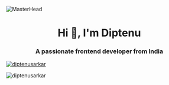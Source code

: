 <!--
### Hi there 👋

**Diptenusarkar/diptenusarkar** is a ✨ _special_ ✨ repository because its `README.md` (this file) appears on your GitHub profile.

Here are some ideas to get you started:

- 🔭 I’m currently working on ...
- 🌱 I’m currently learning ...
- 👯 I’m looking to collaborate on ...
- 🤔 I’m looking for help with ...
- 💬 Ask me about ...
- 📫 How to reach me: ...
- 😄 Pronouns: ...
- ⚡ Fun fact: ...
<p align="left"> <img src="https://komarev.com/ghpvc/?username=diptenusarkar&label=Profile%20views&color=0e75b6&style=flat" alt="diptenusarkar" /> </p>

<p align="left"> <a href="https://github.com/ryo-ma/github-profile-trophy"><img src="https://github-profile-trophy.vercel.app/?username=diptenusarkar" alt="diptenusarkar" /></a> </p>


<h3 align="left">Connect with me:</h3>
<p align="left">
<a href="https://codepen.io/diptenusarkar" target="blank"><img align="center" src="https://raw.githubusercontent.com/rahuldkjain/github-profile-readme-generator/master/src/images/icons/Social/codepen.svg" alt="diptenusarkar" height="30" width="40" /></a>
<a href="https://dev.to/diptenusarkar" target="blank"><img align="center" src="https://cdn.jsdelivr.net/npm/simple-icons@3.0.1/icons/dev-dot-to.svg" alt="diptenusarkar" height="30" width="40" /></a>
<a href="https://twitter.com/diptenusarkar" target="blank"><img align="center" src="https://raw.githubusercontent.com/rahuldkjain/github-profile-readme-generator/master/src/images/icons/Social/twitter.svg" alt="diptenusarkar" height="30" width="40" /></a>
<a href="https://linkedin.com/in/diptenusarkar" target="blank"><img align="center" src="https://raw.githubusercontent.com/rahuldkjain/github-profile-readme-generator/master/src/images/icons/Social/linked-in-alt.svg" alt="diptenusarkar" height="30" width="40" /></a>
<a href="https://stackoverflow.com/users/diptenusarkar" target="blank"><img align="center" src="https://raw.githubusercontent.com/rahuldkjain/github-profile-readme-generator/master/src/images/icons/Social/stack-overflow.svg" alt="diptenusarkar" height="30" width="40" /></a>
<a href="https://fb.com/diptenusarkar" target="blank"><img align="center" src="https://raw.githubusercontent.com/rahuldkjain/github-profile-readme-generator/master/src/images/icons/Social/facebook.svg" alt="diptenusarkar" height="30" width="40" /></a>
<a href="https://instagram.com/diptenusarkar" target="blank"><img align="center" src="https://raw.githubusercontent.com/rahuldkjain/github-profile-readme-generator/master/src/images/icons/Social/instagram.svg" alt="diptenusarkar" height="30" width="40" /></a>
</p>

<h3 align="left">Languages and Tools:</h3>
<p align="left"> <a href="https://getbootstrap.com" target="_blank"> <img src="https://raw.githubusercontent.com/devicons/devicon/master/icons/bootstrap/bootstrap-plain-wordmark.svg" alt="bootstrap" width="40" height="40"/> </a> <a href="https://www.w3schools.com/css/" target="_blank"> <img src="https://raw.githubusercontent.com/devicons/devicon/master/icons/css3/css3-original-wordmark.svg" alt="css3" width="40" height="40"/> </a> <a href="https://www.figma.com/" target="_blank"> <img src="https://www.vectorlogo.zone/logos/figma/figma-icon.svg" alt="figma" width="40" height="40"/> </a> <a href="https://www.w3.org/html/" target="_blank"> <img src="https://raw.githubusercontent.com/devicons/devicon/master/icons/html5/html5-original-wordmark.svg" alt="html5" width="40" height="40"/> </a> <a href="https://developer.mozilla.org/en-US/docs/Web/JavaScript" target="_blank"> <img src="https://raw.githubusercontent.com/devicons/devicon/master/icons/javascript/javascript-original.svg" alt="javascript" width="40" height="40"/> </a> <a href="https://sass-lang.com" target="_blank"> <img src="https://raw.githubusercontent.com/devicons/devicon/master/icons/sass/sass-original.svg" alt="sass" width="40" height="40"/> </a> <a href="https://tailwindcss.com/" target="_blank"> <img src="https://www.vectorlogo.zone/logos/tailwindcss/tailwindcss-icon.svg" alt="tailwind" width="40" height="40"/> </a> <a href="https://www.adobe.com/products/xd.html" target="_blank"> <img src="https://cdn.worldvectorlogo.com/logos/adobe-xd.svg" alt="xd" width="40" height="40"/> </a> </p>

<h3 align="left">Support:</h3>
<p><a href="https://www.buymeacoffee.com/diptenusarkar"> <img align="left" src="https://cdn.buymeacoffee.com/buttons/v2/default-yellow.png" height="50" width="210" alt="diptenusarkar" /></a></p><br><br>

<p><img align="left" src="https://github-readme-stats.vercel.app/api/top-langs?username=diptenusarkar&show_icons=true&locale=en&layout=compact" alt="diptenusarkar" /></p>

<p>&nbsp;<img align="center" src="https://github-readme-stats.vercel.app/api?username=diptenusarkar&show_icons=true&locale=en" alt="diptenusarkar" /></p>

-->
![MasterHead](https://miro.medium.com/max/1400/1*OxT7UjIwhklKE8d8SFyo7g.gif)

<h1 align="center">Hi 👋, I'm Diptenu</h1>
<h3 align="center">A passionate frontend developer from India</h3>



<p align="left"> <a href="https://twitter.com/diptenusarkar" target="blank"><img src="https://img.shields.io/twitter/follow/diptenusarkar?logo=twitter&style=for-the-badge" alt="diptenusarkar" /></a> </p>




<p><img align="center" src="https://github-readme-streak-stats.herokuapp.com/?user=diptenusarkar&" alt="diptenusarkar" /></p>

